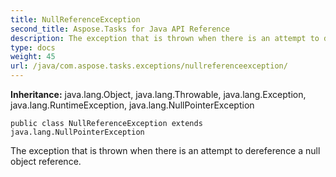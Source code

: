 ```yaml
---
title: NullReferenceException
second_title: Aspose.Tasks for Java API Reference
description: The exception that is thrown when there is an attempt to dereference a null object reference.
type: docs
weight: 45
url: /java/com.aspose.tasks.exceptions/nullreferenceexception/
---
```


**Inheritance:**
java.lang.Object, java.lang.Throwable, java.lang.Exception, java.lang.RuntimeException, java.lang.NullPointerException
```
public class NullReferenceException extends java.lang.NullPointerException
```

The exception that is thrown when there is an attempt to dereference a null object reference.
